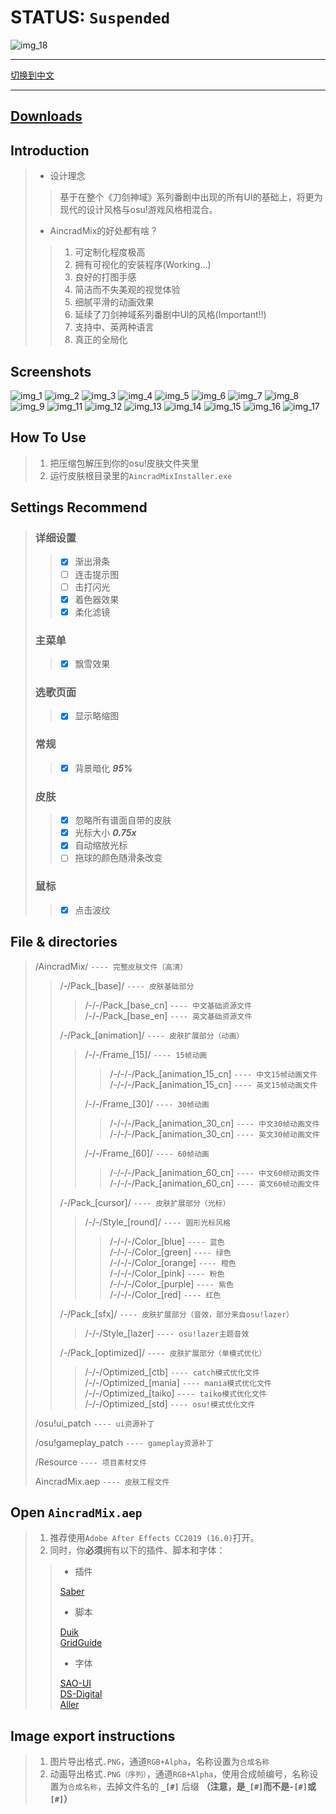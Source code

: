 # STATUS: `Suspended`

![img_18]

----

[切换到中文]

----

## [Downloads]

## Introduction

>- 设计理念  
>
>>基于在整个《刀剑神域》系列番剧中出现的所有UI的基础上，将更为现代的设计风格与osu!游戏风格相混合。  
>
>- AincradMix的好处都有啥？  
>
>>1. 可定制化程度极高
>>2. 拥有可视化的安装程序(Working...)
>>3. 良好的打图手感
>>4. 简洁而不失美观的视觉体验
>>5. 细腻平滑的动画效果
>>6. 延续了刀剑神域系列番剧中UI的风格(Important!!)
>>7. 支持中、英两种语言
>>8. 真正的全局化

## Screenshots

![img_1]
![img_2]
![img_3]
![img_4]
![img_5]
![img_6]
![img_7]
![img_8]
![img_9]
![img_11]
![img_12]
![img_13]
![img_14]
![img_15]
![img_16]
![img_17]

## How To Use

>1. 把压缩包解压到你的osu!皮肤文件夹里  
>2. 运行皮肤根目录里的`AincradMixInstaller.exe`  

## Settings Recommend

>### 详细设置
>
>>- [x] 渐出滑条
>>- [ ] 连击提示图
>>- [ ] 击打闪光
>>- [x] 着色器效果
>>- [x] 柔化滤镜
>
>### 主菜单
>
>>- [x] 飘雪效果
>
>### 选歌页面
>
>>- [x] 显示略缩图
>
>### 常规
>
>>- [x] 背景暗化 ***95%***
>
>### 皮肤
>
>>- [x] 忽略所有谱面自带的皮肤
>>- [x] 光标大小 ***0.75x***
>>- [x] 自动缩放光标
>>- [ ] 拖球的颜色随滑条改变
>
>### 鼠标
>
>>- [x] 点击波纹

## File & directories

>/AincradMix/ `---- 完整皮肤文件（高清）`
>>/-/Pack_[base]/ `---- 皮肤基础部分`  
>>>/-/-/Pack_[base_cn] `---- 中文基础资源文件`  
>>>/-/-/Pack_[base_en] `---- 英文基础资源文件`  
>>
>>/-/Pack_[animation]/ `---- 皮肤扩展部分（动画）`  
>>>/-/-/Frame_[15]/  `---- 15帧动画`  
>>>>/-/-/-/Pack_[animation_15_cn] `---- 中文15帧动画文件`  
>>>>/-/-/-/Pack_[animation_15_cn] `---- 英文15帧动画文件`  
>>>
>>>/-/-/Frame_[30]/  `---- 30帧动画`  
>>>>/-/-/-/Pack_[animation_30_cn] `---- 中文30帧动画文件`  
>>>>/-/-/-/Pack_[animation_30_cn] `---- 英文30帧动画文件`  
>>>
>>>/-/-/Frame_[60]/  `---- 60帧动画`  
>>>>/-/-/-/Pack_[animation_60_cn] `---- 中文60帧动画文件`  
>>>>/-/-/-/Pack_[animation_60_cn] `---- 英文60帧动画文件`  
>>
>>/-/Pack_[cursor]/ `---- 皮肤扩展部分（光标）`  
>>>/-/-/Style_[round]/ `---- 圆形光标风格`  
>>>>/-/-/-/Color_[blue] `---- 蓝色`  
>>>>/-/-/-/Color_[green] `---- 绿色`  
>>>>/-/-/-/Color_[orange] `---- 橙色`  
>>>>/-/-/-/Color_[pink] `---- 粉色`  
>>>>/-/-/-/Color_[purple] `---- 紫色`  
>>>>/-/-/-/Color_[red] `---- 红色`  
>>
>>/-/Pack_[sfx]/ `---- 皮肤扩展部分（音效，部分来自osu!lazer）`  
>>>/-/-/Style_[lazer] `---- osu!lazer主题音效`  
>>
>>/-/Pack_[optimized]/ `---- 皮肤扩展部分（单模式优化）`  
>>>/-/-/Optimized_[ctb] `---- catch模式优化文件`  
>>>/-/-/Optimized_[mania] `---- mania模式优化文件`  
>>>/-/-/Optimized_[taiko] `---- taiko模式优化文件`  
>>>/-/-/Optimized_[std] `---- osu!模式优化文件`  
>
>/osu!ui_patch `---- ui资源补丁`  
>
>/osu!gameplay_patch `---- gameplay资源补丁`  
>
>/Resource `---- 项目素材文件`  
>
>AincradMix.aep `---- 皮肤工程文件`

## Open `AincradMix.aep`

> 1. 推荐使用`Adobe After Effects CC2019 (16.0)`打开。
> 2. 同时，你**必须**拥有以下的插件、脚本和字体：
>
>>- 插件
>>
>>[Saber]  
>>
>>- 脚本
>>
>>[Duik]  
>>[GridGuide]  
>>
>>- 字体
>>
>>[SAO-UI]  
>>[DS-Digital]  
>>[Aller]  

## Image export instructions

> 1. 图片导出格式`.PNG`，通道`RGB+Alpha`，名称设置为`合成名称`  
> 2. 动画导出格式`.PNG（序列）`，通道`RGB+Alpha`，使用合成帧编号，名称设置为`合成名称`，去掉文件名的 **`_[#]`** 后缀 **（注意，是`_[#]`而不是`-[#]`或`[#]`）**  

<!-- 链接索引 -->
[img_1]:https://raw.githubusercontent.com/Sendevia/sendevia.github.io/master/img/AincradMix.png
[img_2]:https://raw.githubusercontent.com/Sendevia/sendevia.github.io/master/img/screenshots/menu_1.jpg
[img_3]:https://raw.githubusercontent.com/Sendevia/sendevia.github.io/master/img/screenshots/menu_2.jpg
[img_4]:https://raw.githubusercontent.com/Sendevia/sendevia.github.io/master/img/screenshots/menu_3.jpg
[img_5]:https://raw.githubusercontent.com/Sendevia/sendevia.github.io/master/img/screenshots/menu_4.jpg
[img_6]:https://raw.githubusercontent.com/Sendevia/sendevia.github.io/master/img/screenshots/score.jpg
[img_7]:https://raw.githubusercontent.com/Sendevia/sendevia.github.io/master/img/screenshots/editor_1.jpg
[img_8]:https://raw.githubusercontent.com/Sendevia/sendevia.github.io/master/img/screenshots/editor_2.jpg
[img_9]:https://raw.githubusercontent.com/Sendevia/sendevia.github.io/master/img/screenshots/std_1.jpg
[img_10]:https://raw.githubusercontent.com/Sendevia/sendevia.github.io/master/img/screenshots/std_2.jpg
[img_11]:https://raw.githubusercontent.com/Sendevia/sendevia.github.io/master/img/screenshots/std_3.jpg
[img_12]:https://raw.githubusercontent.com/Sendevia/sendevia.github.io/master/img/screenshots/mania_1.png
[img_13]:https://raw.githubusercontent.com/Sendevia/sendevia.github.io/master/img/screenshots/mania_2.png
[img_14]:https://raw.githubusercontent.com/Sendevia/sendevia.github.io/master/img/screenshots/taiko_1.png
[img_15]:https://raw.githubusercontent.com/Sendevia/sendevia.github.io/master/img/screenshots/taiko_2.png
[img_16]:https://raw.githubusercontent.com/Sendevia/sendevia.github.io/master/img/screenshots/ctb_1.png
[img_17]:https://raw.githubusercontent.com/Sendevia/sendevia.github.io/master/img/screenshots/ctb_2.png
[img_18]:https://raw.githubusercontent.com/Sendevia/sendevia.github.io/master/img/title_big.png
[切换到中文]:https://github.com/Sendevia/AincradMix/blob/master/README.md
[Downloads]:https://github.com/Sendevia/AincradMix/releases
[Saber]:https://www.videocopilot.net/blog/2016/03/new-plug-in-saber-now-available-100-free/
[Duik]:https://rainboxprod.coop/en/tools/duik/duik-download/
[GridGuide]:https://aescripts.com/gridguide-for-after-effects/
[SAO-UI]:https://fontmeme.com/fonts/sao-ui-font/
[DS-Digital]:https://fontmeme.com/fonts/ds-digital-font/
[Aller]:https://fontmeme.com/fonts/aller-font/